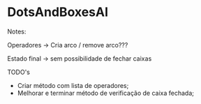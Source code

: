 # DotsAndBoxesAI

Notes: 

Operadores -> Cria arco / remove arco???

Estado final -> sem possibilidade de fechar caixas

TODO's

- Criar método com lista de operadores;
- Melhorar e terminar método de verificação de caixa fechada;
